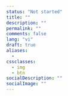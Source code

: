 ```yaml
---
status: "Not started"
title: ""
description: ""
permalink: ""
comments: false
lang: "vi"
draft: true
aliases:
  - 
cssclasses:
  - img
  - btn
socialDescription: ""
socialImage: ""
---
```


